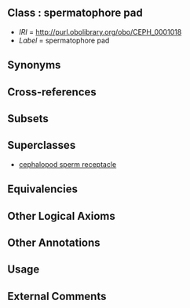 
## Class : spermatophore pad

 * *IRI* = http://purl.obolibrary.org/obo/CEPH_0001018
 * *Label* = spermatophore pad

## Synonyms


## Cross-references


## Subsets


## Superclasses

 * [cephalopod sperm receptacle](../../CEPH/17/CEPH_0001017.md)

## Equivalencies


## Other Logical Axioms


## Other Annotations


## Usage


## External Comments

